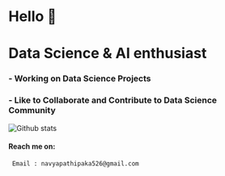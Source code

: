 # Hello 👋


# Data Science & AI enthusiast


### - Working on Data Science Projects

### - Like to Collaborate and Contribute to Data Science Community



![Github stats](https://github-readme-stats.vercel.app/api?username=Navya0099)

#### Reach me on:
     Email : navyapathipaka526@gmail.com
     


<!--
**Navya0099/Navya0099** is a ✨ _special_ ✨ repository because its `README.md` (this file) appears on your GitHub profile.

Here are some ideas to get you started:

- 🔭 I’m currently working on ...
- 🌱 I’m currently learning ...
- 👯 I’m looking to collaborate on ...
- 🤔 I’m looking for help with ...
- 💬 Ask me about ...
- 📫 How to reach me: ...
- 😄 Pronouns: ...
- ⚡ Fun fact: ...
-->
